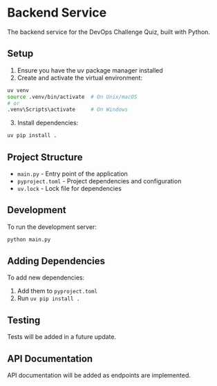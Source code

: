 # Backend Service

The backend service for the DevOps Challenge Quiz, built with Python.

## Setup

1. Ensure you have the uv package manager installed
2. Create and activate the virtual environment:
```bash
uv venv
source .venv/bin/activate  # On Unix/macOS
# or
.venv\Scripts\activate     # On Windows
```

3. Install dependencies:
```bash
uv pip install .
```

## Project Structure

- `main.py` - Entry point of the application
- `pyproject.toml` - Project dependencies and configuration
- `uv.lock` - Lock file for dependencies

## Development

To run the development server:

```bash
python main.py
```

## Adding Dependencies

To add new dependencies:

1. Add them to `pyproject.toml`
2. Run `uv pip install .`

## Testing

Tests will be added in a future update.

## API Documentation

API documentation will be added as endpoints are implemented.